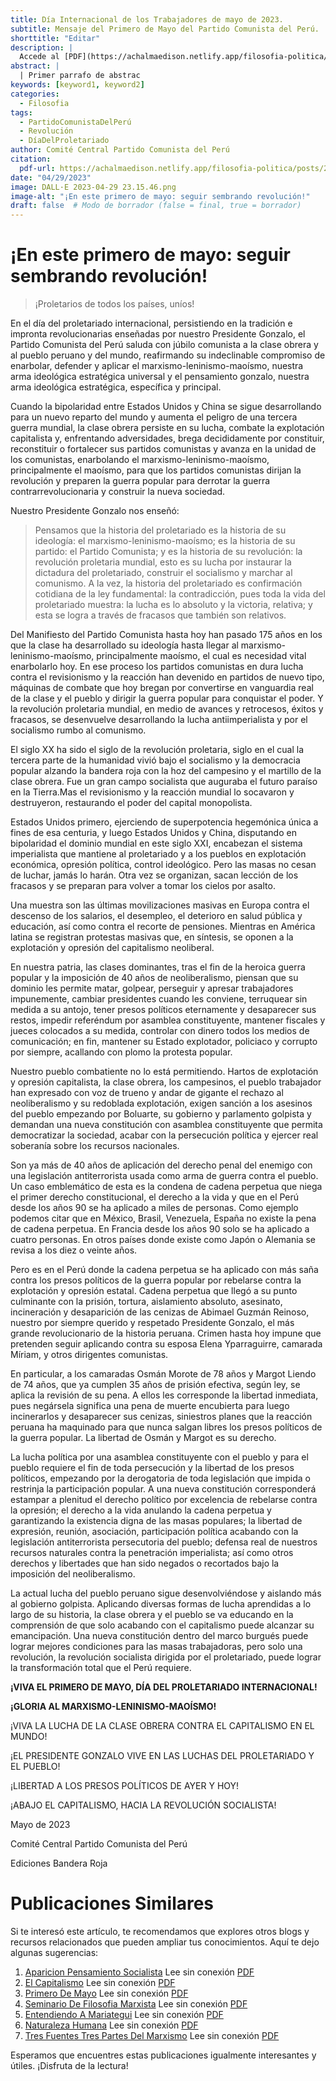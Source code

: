 ```yaml
---
title: Día Internacional de los Trabajadores de mayo de 2023.
subtitle: Mensaje del Primero de Mayo del Partido Comunista del Perú.
shorttitle: "Editar"
description: |
  Accede al [PDF](https://achalmaedison.netlify.app/filosofia-politica/posts/2023-04-29-primero-de-mayo/index.pdf) completo aquí. Actualizar enlace
abstract: |
  | Primer parrafo de abstrac
keywords: [keyword1, keyword2]
categories:
  - Filosofia
tags:
  - PartidoComunistaDelPerú
  - Revolución
  - DíaDelProletariado
author: Comité Central Partido Comunista del Perú
citation:
  pdf-url: https://achalmaedison.netlify.app/filosofia-politica/posts/2023-04-29-primero-de-mayo/index.pdf
date: "04/29/2023"
image: DALL·E 2023-04-29 23.15.46.png
image-alt: "¡En este primero de mayo: seguir sembrando revolución!"
draft: false  # Modo de borrador (false = final, true = borrador)
---
```






# ¡En este primero de mayo: seguir sembrando revolución!

> ¡Proletarios de todos los países, uníos!

En el día del proletariado internacional, persistiendo en la
tradición e impronta revolucionarias enseñadas por nuestro
Presidente Gonzalo, el Partido Comunista del Perú saluda con
júbilo comunista a la clase obrera y al pueblo peruano y del
mundo, reafirmando su indeclinable compromiso de enarbolar,
defender y aplicar el marxismo-leninismo-maoísmo, nuestra
arma ideológica estratégica universal y el pensamiento gonzalo,
nuestra arma ideológica estratégica, específica y principal.

Cuando la bipolaridad entre Estados Unidos y China se
sigue desarrollando para un nuevo reparto del mundo y aumenta
el peligro de una tercera guerra mundial, la clase obrera persiste
en su lucha, combate la explotación capitalista y, enfrentando
adversidades, brega decididamente por constituir, reconstituir o
fortalecer sus partidos comunistas y avanza en la unidad de los
comunistas, enarbolando el marxismo-leninismo-maoísmo,
principalmente el maoísmo, para que los partidos comunistas
dirijan la revolución y preparen la guerra popular para derrotar la
guerra contrarrevolucionaria y construir la nueva sociedad.

Nuestro Presidente Gonzalo nos enseñó:

> Pensamos que la historia del proletariado es la historia de su ideología: el marxismo-leninismo-maoísmo; es la historia de su partido: el Partido Comunista; y es la historia de su revolución: la revolución proletaria mundial, esto es su lucha por instaurar la dictadura del proletariado, construir el socialismo y marchar al comunismo. A la vez, la historia del proletariado es confirmación cotidiana de la ley fundamental: la contradicción, pues toda la vida del proletariado muestra: la lucha es lo absoluto y la victoria, relativa; y esta se logra a través de fracasos que también son relativos.

Del Manifiesto del Partido Comunista hasta hoy han pasado
175 años en los que la clase ha desarrollado su ideología hasta
llegar al marxismo-leninismo-maoísmo, principalmente
maoísmo, el cual es necesidad vital enarbolarlo hoy. En ese
proceso los partidos comunistas en dura lucha contra el
revisionismo y la reacción han devenido en partidos de nuevo
tipo, máquinas de combate que hoy bregan por convertirse en
vanguardia real de la clase y el pueblo y dirigir la guerra popular
para conquistar el poder. Y la revolución proletaria mundial, en
medio de avances y retrocesos, éxitos y fracasos, se desenvuelve
desarrollando la lucha antiimperialista y por el socialismo rumbo
al comunismo.

El siglo XX ha sido el siglo de la revolución proletaria, siglo
en el cual la tercera parte de la humanidad vivió bajo el
socialismo y la democracia popular alzando la bandera roja con
la hoz del campesino y el martillo de la clase obrera. Fue un gran
campo socialista que auguraba el futuro paraíso en la Tierra.Mas
el revisionismo y la reacción mundial lo socavaron y destruyeron,
restaurando el poder del capital monopolista.

Estados Unidos primero, ejerciendo de superpotencia
hegemónica única a fines de esa centuria, y luego Estados Unidos
y China, disputando en bipolaridad el dominio mundial en este
siglo XXI, encabezan el sistema imperialista que mantiene al
proletariado y a los pueblos en explotación económica, opresión
política, control ideológico. Pero las masas no cesan de luchar,
jamás lo harán. Otra vez se organizan, sacan lección de los
fracasos y se preparan para volver a tomar los cielos por asalto.

Una muestra son las últimas movilizaciones masivas en
Europa contra el descenso de los salarios, el desempleo, el
deterioro en salud pública y educación, así como contra el
recorte de pensiones. Mientras en América latina se registran
protestas masivas que, en síntesis, se oponen a la explotación y
opresión del capitalismo neoliberal.

En nuestra patria, las clases dominantes, tras el fin de la
heroica guerra popular y la imposición de 40 años de
neoliberalismo, piensan que su dominio les permite matar,
golpear, perseguir y apresar trabajadores impunemente, cambiar
presidentes cuando les conviene, terruquear sin medida a su
antojo, tener presos políticos eternamente y desaparecer sus
restos, impedir referéndum por asamblea constituyente,
mantener fiscales y jueces colocados a su medida, controlar con
dinero todos los medios de comunicación; en fin, mantener su
Estado explotador, policiaco y corrupto por siempre, acallando
con plomo la protesta popular.

Nuestro pueblo combatiente no lo está permitiendo. Hartos
de explotación y opresión capitalista, la clase obrera, los
campesinos, el pueblo trabajador han expresado con voz de
trueno y andar de gigante el rechazo al neoliberalismo y su
redoblada explotación, exigen sanción a los asesinos del pueblo
empezando por Boluarte, su gobierno y parlamento golpista y
demandan una nueva constitución con asamblea constituyente
que permita democratizar la sociedad, acabar con la persecución
política y ejercer real soberanía sobre los recursos nacionales.

Son ya más de 40 años de aplicación del derecho penal del
enemigo con una legislación antiterrorista usada como arma de
guerra contra el pueblo. Un caso emblemático de esta es la
condena de cadena perpetua que niega el primer derecho
constitucional, el derecho a la vida y que en el Perú desde los
años 90 se ha aplicado a miles de personas. Como ejemplo
podemos citar que en México, Brasil, Venezuela, España no existe
la pena de cadena perpetua. En Francia desde los años 90 solo se
ha aplicado a cuatro personas. En otros países donde existe como
Japón o Alemania se revisa a los diez o veinte años.

Pero es en el Perú donde la cadena perpetua se ha aplicado
con más saña contra los presos políticos de la guerra popular por
rebelarse contra la explotación y opresión estatal. Cadena
perpetua que llegó a su punto culminante con la prisión, tortura,
aislamiento absoluto, asesinato, incineración y desaparición de
las cenizas de Abimael Guzmán Reinoso, nuestro por siempre
querido y respetado Presidente Gonzalo, el más grande
revolucionario de la historia peruana. Crimen hasta hoy impune
que pretenden seguir aplicando contra su esposa Elena
Yparraguirre, camarada Míriam, y otros dirigentes comunistas.

En particular, a los camaradas Osmán Morote de 78 años y
Margot Liendo de 74 años, que ya cumplen 35 años de prisión
efectiva, según ley, se aplica la revisión de su pena. A ellos les
corresponde la libertad inmediata, pues negársela significa una
pena de muerte encubierta para luego incinerarlos y desaparecer
sus cenizas, siniestros planes que la reacción peruana ha
maquinado para que nunca salgan libres los presos políticos de la
guerra popular. La libertad de Osmán y Margot es su derecho.

La lucha política por una asamblea constituyente con el
pueblo y para el pueblo requiere el fin de toda persecución y la
libertad de los presos políticos, empezando por la derogatoria de
toda legislación que impida o restrinja la participación popular.
A una nueva constitución corresponderá estampar a plenitud el
derecho político por excelencia de rebelarse contra la opresión;
el derecho a la vida anulando la cadena perpetua y garantizando
la existencia digna de las masas populares; la libertad de
expresión, reunión, asociación, participación política acabando
con la legislación antiterrorista persecutoria del pueblo; defensa
real de nuestros recursos naturales contra la penetración
imperialista; así como otros derechos y libertades que han sido
negados o recortados bajo la imposición del neoliberalismo.

La actual lucha del pueblo peruano sigue desenvolviéndose
y aislando más al gobierno golpista. Aplicando diversas formas
de lucha aprendidas a lo largo de su historia, la clase obrera y el
pueblo se va educando en la comprensión de que solo acabando
con el capitalismo puede alcanzar su emancipación. Una nueva
constitución dentro del marco burgués puede lograr mejores
condiciones para las masas trabajadoras, pero solo una
revolución, la revolución socialista dirigida por el proletariado,
puede lograr la transformación total que el Perú requiere.

**¡VIVA EL PRIMERO DE MAYO, DÍA DEL PROLETARIADO INTERNACIONAL!**

**¡GLORIA AL MARXISMO-LENINISMO-MAOÍSMO!**

¡VIVA LA LUCHA DE LA CLASE OBRERA
CONTRA EL CAPITALISMO EN EL MUNDO!

¡EL PRESIDENTE GONZALO VIVE
EN LAS LUCHAS DEL PROLETARIADO Y EL PUEBLO!

¡LIBERTAD A LOS PRESOS POLÍTICOS DE AYER Y HOY!

¡ABAJO EL CAPITALISMO,
HACIA LA REVOLUCIÓN SOCIALISTA!

Mayo de 2023 

Comité Central Partido Comunista del Perú

Ediciones Bandera Roja


# Publicaciones Similares

Si te interesó este artículo, te recomendamos que explores otros blogs y recursos relacionados que pueden ampliar tus conocimientos. Aquí te dejo algunas sugerencias:


1. [Aparicion Pensamiento Socialista](https://achalmaedison.netlify.app/filosofia-politica/posts/2018-04-23-aparicion-pensamiento-socialista) Lee sin conexión [PDF](https://achalmaedison.netlify.app/filosofia-politica/posts/2018-04-23-aparicion-pensamiento-socialista/index.pdf)
2. [El Capitalismo](https://achalmaedison.netlify.app/filosofia-politica/posts/2023-03-03-el-capitalismo) Lee sin conexión [PDF](https://achalmaedison.netlify.app/filosofia-politica/posts/2023-03-03-el-capitalismo/index.pdf)
3. [Primero De Mayo](https://achalmaedison.netlify.app/filosofia-politica/posts/2023-04-29-primero-de-mayo) Lee sin conexión [PDF](https://achalmaedison.netlify.app/filosofia-politica/posts/2023-04-29-primero-de-mayo/index.pdf)
4. [Seminario De Filosofia Marxista](https://achalmaedison.netlify.app/filosofia-politica/posts/2023-05-19-seminario-de-filosofia-marxista) Lee sin conexión [PDF](https://achalmaedison.netlify.app/filosofia-politica/posts/2023-05-19-seminario-de-filosofia-marxista/index.pdf)
5. [Entendiendo A Mariategui](https://achalmaedison.netlify.app/filosofia-politica/posts/2023-06-09-entendiendo-a-mariategui) Lee sin conexión [PDF](https://achalmaedison.netlify.app/filosofia-politica/posts/2023-06-09-entendiendo-a-mariategui/index.pdf)
6. [Naturaleza Humana](https://achalmaedison.netlify.app/filosofia-politica/posts/2023-06-09-naturaleza-humana) Lee sin conexión [PDF](https://achalmaedison.netlify.app/filosofia-politica/posts/2023-06-09-naturaleza-humana/index.pdf)
7. [Tres Fuentes Tres Partes Del Marxismo](https://achalmaedison.netlify.app/filosofia-politica/posts/2023-10-23-tres-fuentes-tres-partes-del-marxismo) Lee sin conexión [PDF](https://achalmaedison.netlify.app/filosofia-politica/posts/2023-10-23-tres-fuentes-tres-partes-del-marxismo/index.pdf)


Esperamos que encuentres estas publicaciones igualmente interesantes y útiles. ¡Disfruta de la lectura!

